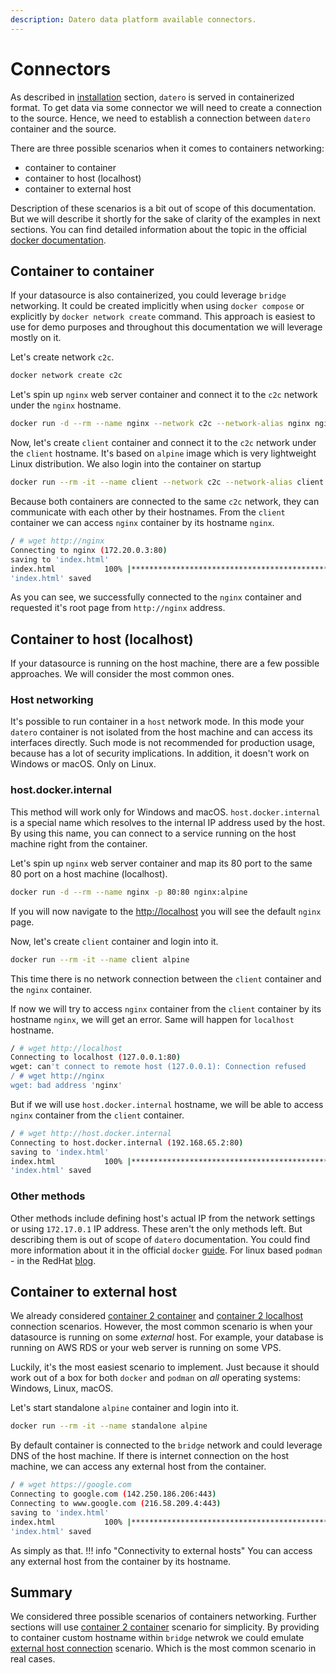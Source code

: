 ```yaml
---
description: Datero data platform available connectors. 
---
```


# Connectors

As described in [installation](../installation.md) section, `datero` is served in containerized format.
To get data via some connector we will need to create a connection to the source.
Hence, we need to establish a connection between `datero` container and the source.

There are three possible scenarios when it comes to containers networking:

- container to container
- container to host (localhost)
- container to external host

Description of these scenarios is a bit out of scope of this documentation.
But we will describe it shortly for the sake of clarity of the examples in next sections.
You can find detailed information about the topic in the official [docker documentation](https://docs.docker.com/network/).


## Container to container
If your datasource is also containerized, you could leverage `bridge` networking.
It could be created implicitly when using `docker compose` or explicitly by `docker network create` command.
This approach is easiest to use for demo purposes and throughout this documentation we will leverage mostly on it.

Let's create network `c2c`.
``` sh
docker network create c2c
```

Let's spin up `nginx` web server container and connect it to the `c2c` network under the `nginx` hostname.
``` sh
docker run -d --rm --name nginx --network c2c --network-alias nginx nginx:alpine
```

Now, let's create `client` container and connect it to the `c2c` network under the `client` hostname.
It's based on `alpine` image which is very lightweight Linux distribution.
We also login into the container on startup
``` sh
docker run --rm -it --name client --network c2c --network-alias client alpine
```

Because both containers are connected to the same `c2c` network, they can communicate with each other by their hostnames.
From the `client` container we can access `nginx` container by its hostname `nginx`.
``` sh
/ # wget http://nginx
Connecting to nginx (172.20.0.3:80)
saving to 'index.html'
index.html           100% |************************************************************************************************|   615  0:00:00 ETA 
'index.html' saved
```

As you can see, we successfully connected to the `nginx` container and requested it's root page from `http://nginx` address.


## Container to host (localhost)
If your datasource is running on the host machine, there are a few possible approaches.
We will consider the most common ones.

### Host networking
It's possible to run container in a `host` network mode.
In this mode your `datero` container is not isolated from the host machine and can access its interfaces directly.
Such mode is not recommended for production usage, because has a lot of security implications.
In addition, it doesn't work on Windows or macOS. Only on Linux.

### host.docker.internal
This method will work only for Windows and macOS.
`host.docker.internal` is a special name which resolves to the internal IP address used by the host.
By using this name, you can connect to a service running on the host machine right from the container.

Let's spin up `nginx` web server container and map its 80 port to the same 80 port on a host machine (localhost).
``` sh
docker run -d --rm --name nginx -p 80:80 nginx:alpine
```
If you will now navigate to the [http://localhost](http://localhost) you will see the default `nginx` page.

Now, let's create `client` container and login into it.
``` sh
docker run --rm -it --name client alpine
```
This time there is no network connection between the `client` container and the `nginx` container.

If now we will try to access `nginx` container from the `client` container by its hostname `nginx`, we will get an error.
Same will happen for `localhost` hostname.
``` sh
/ # wget http://localhost
Connecting to localhost (127.0.0.1:80)
wget: can't connect to remote host (127.0.0.1): Connection refused
/ # wget http://nginx
wget: bad address 'nginx'
```

But if we will use `host.docker.internal` hostname, we will be able to access `nginx` container from the `client` container.
``` sh
/ # wget http://host.docker.internal
Connecting to host.docker.internal (192.168.65.2:80)
saving to 'index.html'
index.html           100% |************************************************************************************************|   615  0:00:00 ETA 
'index.html' saved
```

### Other methods
Other methods include defining host's actual IP from the network settings or using `172.17.0.1` IP address.
These aren't the only methods left. But describing them is out of scope of `datero` documentation.
You could find more information about it in the official `docker` [guide](https://docs.docker.com/network/).
For linux based `podman` - in the RedHat [blog](https://www.redhat.com/sysadmin/container-networking-podman).

## Container to external host
We already considered [container 2 container](#container-to-container) and [container 2 localhost](#container-to-host-localhost) connection scenarios.
However, the most common scenario is when your datasource is running on some _external_ host.
For example, your database is running on AWS RDS or your web server is running on some VPS.

Luckily, it's the most easiest scenario to implement.
Just because it should work out of a box for both `docker` and `podman` on _all_ operating systems: Windows, Linux, macOS.

Let's start standalone `alpine` container and login into it.
``` sh
docker run --rm -it --name standalone alpine
```

By default container is connected to the `bridge` network and could leverage DNS of the host machine.
If there is internet connection on the host machine, we can access any external host from the container.
``` sh
/ # wget https://google.com
Connecting to google.com (142.250.186.206:443)
Connecting to www.google.com (216.58.209.4:443)
saving to 'index.html'
index.html           100% |************************************************************************************************| 19246  0:00:00 ETA
'index.html' saved
```

As simply as that. 
!!! info "Connectivity to external hosts"
    You can access any external host from the container by its hostname.


## Summary
We considered three possible scenarios of containers networking.
Further sections will use [container 2 container](#container-to-container) scenario for simplicity.
By providing to container custom hostname within `bridge` netwrok we could emulate [external host connection](#container-to-external-host) scenario.
Which is the most common scenario in real cases.
